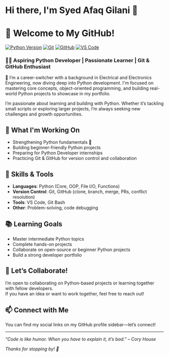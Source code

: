 # Hi there, I'm Syed Afaq Gilani 👋

# 👋 Welcome to My GitHub!

[![Python Version](https://img.shields.io/badge/Python-3.x-blue.svg)](https://www.python.org/)
[![Git](https://img.shields.io/badge/Git-F05032?style=flat&logo=git&logoColor=white)](https://git-scm.com/)
[![GitHub](https://img.shields.io/badge/GitHub-181717?style=flat&logo=github&logoColor=white)](https://github.com/)
[![VS Code](https://img.shields.io/badge/VS%20Code-007ACC?style=flat&logo=visual-studio-code&logoColor=white)](https://code.visualstudio.com/)

### 🧑‍💻 Aspiring Python Developer | Passionate Learner | Git & GitHub Enthusiast

🎯 I’m a career-switcher with a background in Electrical and Electronics Engineering, now diving deep into Python development. I'm focused on mastering core concepts, object-oriented programming, and building real-world Python projects to showcase in my portfolio.

I’m passionate about learning and building with Python. Whether it’s tackling small scripts or exploring larger projects, I’m always seeking new challenges and growth opportunities.

## 🚀 What I'm Working On
  - Strengthening Python fundamentals 🐍
  - Building beginner-friendly Python projects
  - Preparing for Python Developer internships
  - Practicing Git & GitHub for version control and collaboration
  
## 🧠 Skills & Tools
  - **Languages**: Python (Core, OOP, File I/O, Functions)
  - **Version Control**: Git, GitHub (clone, branch, merge, PRs, conflict resolution)
  - **Tools**: VS Code, Git Bash
  - **Other**: Problem-solving, code debugging

## 📚 Learning Goals
  - Master intermediate Python topics
  - Complete hands-on projects
  - Collaborate on open-source or beginner Python projects
  - Build a strong developer portfolio
  
## 🤝 Let’s Collaborate!
  I’m open to collaborating on Python-based projects or learning together with fellow     developers.  
  If you have an idea or want to work together, feel free to reach out!

## 📫 Connect with Me
You can find my social links on my GitHub profile sidebar—let’s connect!

---

_“Code is like humor. When you have to explain it, it’s bad.” – Cory House_

_Thanks for stopping by! 🌱_
